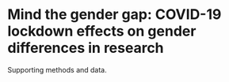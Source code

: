 # Mind the gender gap: COVID-19 lockdown effects on gender differences in research

Supporting methods and data.
